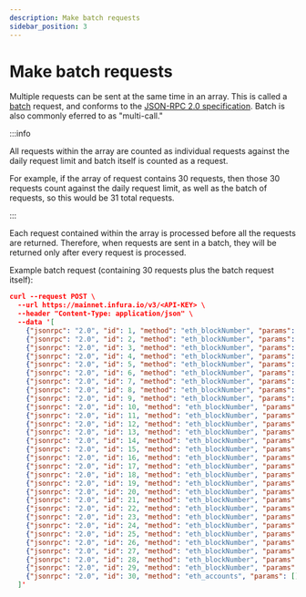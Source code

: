 ```yaml
---
description: Make batch requests
sidebar_position: 3
---
```


# Make batch requests

Multiple requests can be sent at the same time in an array. This is called a [batch](https://www.jsonrpc.org/specification#batch)
request, and conforms to the [JSON-RPC 2.0 specification](https://www.jsonrpc.org/specification). Batch is also commonly
eferred to as "multi-call."

:::info

All requests within the array are counted as individual requests against the daily request limit and batch itself is counted as a request.

For example, if the array of request contains 30 requests, then those 30 requests count against the daily request limit, as well as the batch of requests, so this would be 31 total requests.

:::

Each request contained within the array is processed before all the requests are returned. Therefore, when requests are sent in a batch, they will be returned only after every request is processed.

Example batch request (containing 30 requests plus the batch request itself):

```json
curl --request POST \
  --url https://mainnet.infura.io/v3/<API-KEY> \
  --header "Content-Type: application/json" \
  --data '[
    {"jsonrpc": "2.0", "id": 1, "method": "eth_blockNumber", "params": []},
    {"jsonrpc": "2.0", "id": 2, "method": "eth_blockNumber", "params": []},
    {"jsonrpc": "2.0", "id": 3, "method": "eth_blockNumber", "params": []},
    {"jsonrpc": "2.0", "id": 4, "method": "eth_blockNumber", "params": []},
    {"jsonrpc": "2.0", "id": 5, "method": "eth_blockNumber", "params": []},
    {"jsonrpc": "2.0", "id": 6, "method": "eth_blockNumber", "params": []},
    {"jsonrpc": "2.0", "id": 7, "method": "eth_blockNumber", "params": []},
    {"jsonrpc": "2.0", "id": 8, "method": "eth_blockNumber", "params": []},
    {"jsonrpc": "2.0", "id": 9, "method": "eth_blockNumber", "params": []},
    {"jsonrpc": "2.0", "id": 10, "method": "eth_blockNumber", "params": []},
    {"jsonrpc": "2.0", "id": 11, "method": "eth_blockNumber", "params": []},
    {"jsonrpc": "2.0", "id": 12, "method": "eth_blockNumber", "params": []},
    {"jsonrpc": "2.0", "id": 13, "method": "eth_blockNumber", "params": []},
    {"jsonrpc": "2.0", "id": 14, "method": "eth_blockNumber", "params": []},
    {"jsonrpc": "2.0", "id": 15, "method": "eth_blockNumber", "params": []},
    {"jsonrpc": "2.0", "id": 16, "method": "eth_blockNumber", "params": []},
    {"jsonrpc": "2.0", "id": 17, "method": "eth_blockNumber", "params": []},
    {"jsonrpc": "2.0", "id": 18, "method": "eth_blockNumber", "params": []},
    {"jsonrpc": "2.0", "id": 19, "method": "eth_blockNumber", "params": []},
    {"jsonrpc": "2.0", "id": 20, "method": "eth_blockNumber", "params": []},
    {"jsonrpc": "2.0", "id": 21, "method": "eth_blockNumber", "params": []},
    {"jsonrpc": "2.0", "id": 22, "method": "eth_blockNumber", "params": []},
    {"jsonrpc": "2.0", "id": 23, "method": "eth_blockNumber", "params": []},
    {"jsonrpc": "2.0", "id": 24, "method": "eth_blockNumber", "params": []},
    {"jsonrpc": "2.0", "id": 25, "method": "eth_blockNumber", "params": []},
    {"jsonrpc": "2.0", "id": 26, "method": "eth_blockNumber", "params": []},
    {"jsonrpc": "2.0", "id": 27, "method": "eth_blockNumber", "params": []},
    {"jsonrpc": "2.0", "id": 28, "method": "eth_blockNumber", "params": []},
    {"jsonrpc": "2.0", "id": 29, "method": "eth_blockNumber", "params": []},
    {"jsonrpc": "2.0", "id": 30, "method": "eth_accounts", "params": []}
  ]'
```
